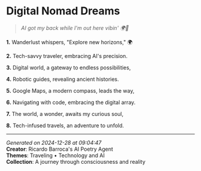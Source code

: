 # Digital Nomad Dreams

> *AI got my back while I'm out here vibin' 🌍🤖️*

**1.** Wanderlust whispers, "Explore new horizons," 🌍


**2.** Tech-savvy traveler, embracing AI's precision.


**3.** Digital world, a gateway to endless possibilities,


**4.** Robotic guides, revealing ancient histories.


**5.** Google Maps, a modern compass, leads the way,


**6.** Navigating with code, embracing the digital array.


**7.** The world, a wonder, awaits my curious soul,


**8.** Tech-infused travels, an adventure to unfold.



---

*Generated on 2024-12-28 at 09:04:47*  
**Creator**: Ricardo Barroca's AI Poetry Agent  
**Themes**: Traveling • Technology and AI  
**Collection**: A journey through consciousness and reality
